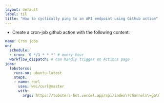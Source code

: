 ```yaml
---
layout: default
label: til
title: "How to cyclically ping to an API endpoint using Github action"
---
```


- Create a cron-job github action with the following content:
```yaml
name: Cron jobs
on:
  schedule:
  - cron: '0 */1 * * *' # every hour
  workflow_dispatch: # can handly trigger on Actions page
jobs:
  lobsterss:
    runs-on: ubuntu-latest
    steps:
    - name: curl
      uses: wei/curl@master
      with:
        args: https://lobsters-bot.vercel.app/api/index\?channels\=go\&channels\=ruby\&channels\=web\&channels\=security\&channels\=programming\&channels\=networking\&channels\=linux
```


